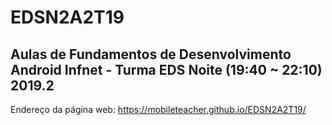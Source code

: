 # EDSN2A2T19
## Aulas de Fundamentos de Desenvolvimento Android Infnet - Turma EDS Noite (19:40 ~ 22:10) 2019.2

Endereço da página web: https://mobileteacher.github.io/EDSN2A2T19/

